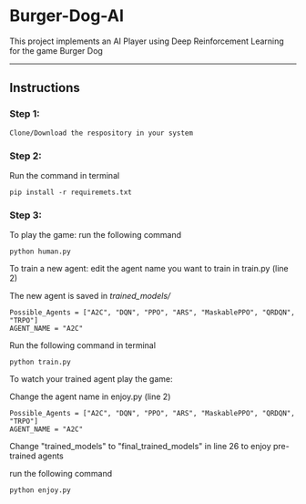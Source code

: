 # Burger-Dog-AI
This project implements an AI Player using Deep Reinforcement Learning for the game Burger Dog

***

## Instructions

### Step 1:
    Clone/Download the respository in your system

### Step 2:
Run the command in terminal

    pip install -r requiremets.txt

### Step 3:
To play the game: run the following command

    python human.py
To train a new agent: edit the agent name you want to train in train.py (line 2)

The new agent is saved in *trained_models/*

    Possible_Agents = ["A2C", "DQN", "PPO", "ARS", "MaskablePPO", "QRDQN", "TRPO"]
    AGENT_NAME = "A2C"


Run the following command in terminal

    python train.py




To watch your trained agent play the game: 

Change the agent name in enjoy.py (line 2)

    Possible_Agents = ["A2C", "DQN", "PPO", "ARS", "MaskablePPO", "QRDQN", "TRPO"]
    AGENT_NAME = "A2C"

Change "trained_models" to "final_trained_models" in line 26 to enjoy pre-trained agents

run the following command

    python enjoy.py